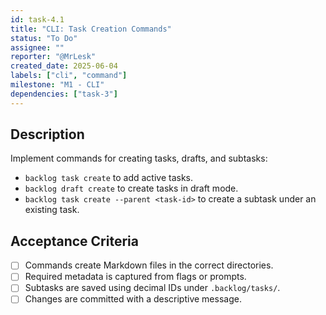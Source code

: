 ```yaml
---
id: task-4.1
title: "CLI: Task Creation Commands"
status: "To Do"
assignee: ""
reporter: "@MrLesk"
created_date: 2025-06-04
labels: ["cli", "command"]
milestone: "M1 - CLI"
dependencies: ["task-3"]
---
```


## Description

Implement commands for creating tasks, drafts, and subtasks:

- `backlog task create` to add active tasks.
- `backlog draft create` to create tasks in draft mode.
- `backlog task create --parent <task-id>` to create a subtask under an existing task.

## Acceptance Criteria

- [ ] Commands create Markdown files in the correct directories.
- [ ] Required metadata is captured from flags or prompts.
- [ ] Subtasks are saved using decimal IDs under `.backlog/tasks/`.
- [ ] Changes are committed with a descriptive message.
